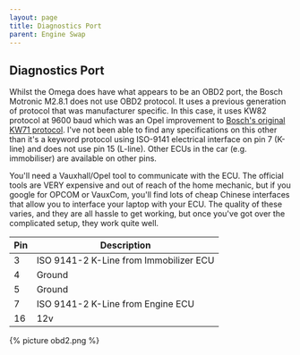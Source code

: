 ```yaml
---
layout: page
title: Diagnostics Port
parent: Engine Swap
---
```

## Diagnostics Port

Whilst the Omega does have what appears to be an OBD2 port, the Bosch Motronic M2.8.1 does not use OBD2 protocol. It uses a previous generation of protocol that was manufacturer specific. In this case, it uses KW82 protocol at 9600 baud which was an Opel improvement to [Bosch's original KW71 protocol](http://www.cardiagnostics.be/-now/GT1-MODIC-DIS_bestanden/Prescription%20Protocol%20KW-71.htm). I've not been able to find any specifications on this other than it's a keyword protocol using ISO-9141 electrical interface on pin 7 (K-line) and does not use pin 15 (L-line).  Other ECUs in the car (e.g. immobiliser) are available on other pins.  

You'll need a Vauxhall/Opel tool to communicate with the ECU. The official tools are VERY expensive and out of reach of the home mechanic, but if you google for OPCOM or VauxCom, you'll find lots of cheap Chinese interfaces that allow you to interface your laptop with your ECU. The quality of these varies, and they are all hassle to get working, but once you've got over the complicated setup, they work quite well.  

| Pin | Description|
|-----|--------------------------------------------------------------------------------------------------------------------------------------------------------------------------------------------------------------------------------------------|
| 3   | ISO 9141-2 K-Line from Immobilizer ECU
| 4   | Ground
| 5   | Ground
| 7   | ISO 9141-2 K-Line from Engine ECU
| 16   | 12v

{% picture obd2.png %}

